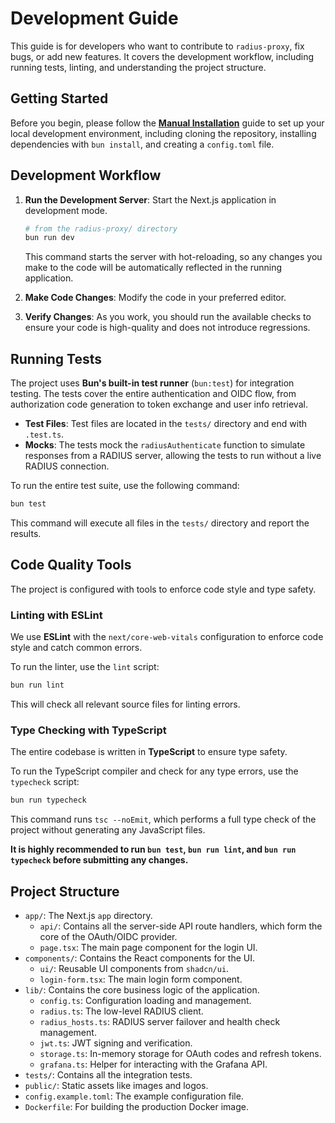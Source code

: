 # Development Guide

This guide is for developers who want to contribute to `radius-proxy`, fix bugs, or add new features. It covers the development workflow, including running tests, linting, and understanding the project structure.

## Getting Started

Before you begin, please follow the **[Manual Installation](./01-installation.md)** guide to set up your local development environment, including cloning the repository, installing dependencies with `bun install`, and creating a `config.toml` file.

## Development Workflow

1.  **Run the Development Server**: Start the Next.js application in development mode.

    ```bash
    # from the radius-proxy/ directory
    bun run dev
    ```

    This command starts the server with hot-reloading, so any changes you make to the code will be automatically reflected in the running application.

2.  **Make Code Changes**: Modify the code in your preferred editor.

3.  **Verify Changes**: As you work, you should run the available checks to ensure your code is high-quality and does not introduce regressions.

## Running Tests

The project uses **Bun's built-in test runner** (`bun:test`) for integration testing. The tests cover the entire authentication and OIDC flow, from authorization code generation to token exchange and user info retrieval.

-   **Test Files**: Test files are located in the `tests/` directory and end with `.test.ts`.
-   **Mocks**: The tests mock the `radiusAuthenticate` function to simulate responses from a RADIUS server, allowing the tests to run without a live RADIUS connection.

To run the entire test suite, use the following command:

```bash
bun test
```

This command will execute all files in the `tests/` directory and report the results.

## Code Quality Tools

The project is configured with tools to enforce code style and type safety.

### Linting with ESLint

We use **ESLint** with the `next/core-web-vitals` configuration to enforce code style and catch common errors.

To run the linter, use the `lint` script:

```bash
bun run lint
```

This will check all relevant source files for linting errors.

### Type Checking with TypeScript

The entire codebase is written in **TypeScript** to ensure type safety.

To run the TypeScript compiler and check for any type errors, use the `typecheck` script:

```bash
bun run typecheck
```

This command runs `tsc --noEmit`, which performs a full type check of the project without generating any JavaScript files.

**It is highly recommended to run `bun test`, `bun run lint`, and `bun run typecheck` before submitting any changes.**

## Project Structure

-   `app/`: The Next.js `app` directory.
    -   `api/`: Contains all the server-side API route handlers, which form the core of the OAuth/OIDC provider.
    -   `page.tsx`: The main page component for the login UI.
-   `components/`: Contains the React components for the UI.
    -   `ui/`: Reusable UI components from `shadcn/ui`.
    -   `login-form.tsx`: The main login form component.
-   `lib/`: Contains the core business logic of the application.
    -   `config.ts`: Configuration loading and management.
    -   `radius.ts`: The low-level RADIUS client.
    -   `radius_hosts.ts`: RADIUS server failover and health check management.
    -   `jwt.ts`: JWT signing and verification.
    -   `storage.ts`: In-memory storage for OAuth codes and refresh tokens.
    -   `grafana.ts`: Helper for interacting with the Grafana API.
-   `tests/`: Contains all the integration tests.
-   `public/`: Static assets like images and logos.
-   `config.example.toml`: The example configuration file.
-   `Dockerfile`: For building the production Docker image.
